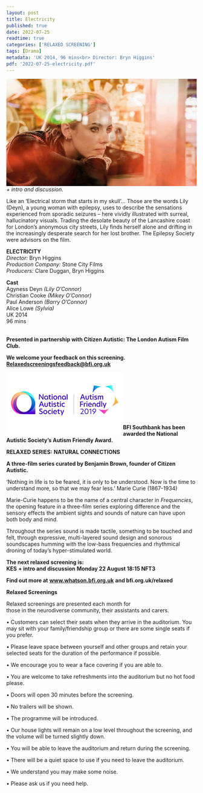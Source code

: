 ```yaml
---
layout: post
title: Electricity
published: true
date: 2022-07-25
readtime: true
categories: ['RELAXED SCREENING']
tags: [Drama]
metadata: 'UK 2014, 96 mins<br> Director: Bryn Higgins'
pdf: '2022-07-25-electricity.pdf'
---
```


<img style="float: left;" src="/img/Electricity.png"><br><br>

_+ intro and discussion._

Like an ‘Electrical storm that starts in my skull’... Those are the words Lily (Deyn), a young woman with epilepsy, uses to describe the sensations experienced from sporadic seizures – here vividly illustrated with surreal, hallucinatory visuals. Trading the desolate beauty of the Lancashire coast for London’s anonymous city streets, Lily finds herself alone and drifting in the increasingly desperate search for her lost brother. 
The Epilepsy Society were advisors on the film.
<br>

**ELECTRICITY**<br>
_Director:_ Bryn Higgins  
_Production Company:_ Stone City Films  
_Producers:_ Clare Duggan, Bryn Higgins  

**Cast**  
Agyness Deyn _(Lily O’Connor)_  
Christian Cooke _(Mikey O’Connor)_  
Paul Anderson _(Barry O’Connor)_  
Alice Lowe _(Sylvia)_  
UK 2014  
96 mins  
<br>

**Presented in partnership with Citizen Autistic: The London Autism Film Club.**

**We welcome your feedback on this screening. Relaxedscreeningsfeedback@bfi.org.uk**


<img style="float: left;" src="/img/autistic_society.png"><br><br><br><br><br><br><br><br>
**BFI Southbank has been awarded the National Autistic Society’s Autism Friendly Award.**

**RELAXED SERIES:**
**NATURAL CONNECTIONS**<br>

**A three-film series curated by Benjamin Brown, founder of Citizen Autistic.**<br>

‘Nothing in life is to be feared, it is only to be understood. Now is the time to understand more, so that we may fear less.’  Marie Curie (1867-1934)

Marie-Curie happens to be the name of a central character in _Frequencies_, the opening feature in a three-film series exploring difference and the sensory effects the ambient sights and sounds of nature can have upon both body and mind.

Throughout the series sound is made tactile, something to be touched and felt, through expressive, multi-layered sound design and sonorous soundscapes humming with the low-bass frequencies and rhythmical droning of today’s hyper-stimulated world.

**The next relaxed screening is:**<br>
**KES**
**+ intro and discussion**
**Monday 22 August 18:15 NFT3**

**Find out more at**
**www.whatson.bfi.org.uk**
**and bfi.org.uk/relaxed**

**Relaxed Screenings**<br>

Relaxed screenings are presented each month for  
those in the neurodiverse community, their assistants and carers.

• Customers can select their seats when they arrive in the auditorium. You may sit with your family/friendship group or there are some single seats if you prefer.

• Please leave space between yourself and other groups and retain your selected seats for the duration of the performance if possible.

• We encourage you to wear a face covering if you are  able to.

• You are welcome to take refreshments into the auditorium but no hot food please.

• Doors will open 30 minutes before the screening.

• No trailers will be shown.

• The programme will be introduced.

• Our house lights will remain on a low level throughout the screening, and the volume will be turned slightly down.

• You will be able to leave the auditorium and return during the screening.

• There will be a quiet space to use if you need to leave the auditorium.

• We understand you may make some noise.

• Please ask us if you need help.
